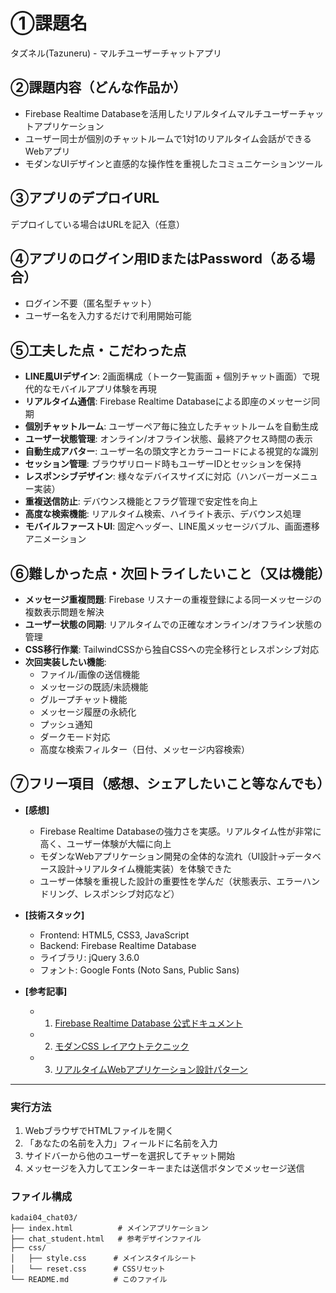 # ①課題名
タズネル(Tazuneru) - マルチユーザーチャットアプリ

## ②課題内容（どんな作品か）
- Firebase Realtime Databaseを活用したリアルタイムマルチユーザーチャットアプリケーション
- ユーザー同士が個別のチャットルームで1対1のリアルタイム会話ができるWebアプリ
- モダンなUIデザインと直感的な操作性を重視したコミュニケーションツール

## ③アプリのデプロイURL
デプロイしている場合はURLを記入（任意）

## ④アプリのログイン用IDまたはPassword（ある場合）
- ログイン不要（匿名型チャット）
- ユーザー名を入力するだけで利用開始可能

## ⑤工夫した点・こだわった点
- **LINE風UIデザイン**: 2画面構成（トーク一覧画面 + 個別チャット画面）で現代的なモバイルアプリ体験を再現
- **リアルタイム通信**: Firebase Realtime Databaseによる即座のメッセージ同期
- **個別チャットルーム**: ユーザーペア毎に独立したチャットルームを自動生成
- **ユーザー状態管理**: オンライン/オフライン状態、最終アクセス時間の表示
- **自動生成アバター**: ユーザー名の頭文字とカラーコードによる視覚的な識別
- **セッション管理**: ブラウザリロード時もユーザーIDとセッションを保持
- **レスポンシブデザイン**: 様々なデバイスサイズに対応（ハンバーガーメニュー実装）
- **重複送信防止**: デバウンス機能とフラグ管理で安定性を向上
- **高度な検索機能**: リアルタイム検索、ハイライト表示、デバウンス処理
- **モバイルファーストUI**: 固定ヘッダー、LINE風メッセージバブル、画面遷移アニメーション

## ⑥難しかった点・次回トライしたいこと（又は機能）
- **メッセージ重複問題**: Firebase リスナーの重複登録による同一メッセージの複数表示問題を解決
- **ユーザー状態の同期**: リアルタイムでの正確なオンライン/オフライン状態の管理
- **CSS移行作業**: TailwindCSSから独自CSSへの完全移行とレスポンシブ対応
- **次回実装したい機能**:
  - ファイル/画像の送信機能
  - メッセージの既読/未読機能
  - グループチャット機能
  - メッセージ履歴の永続化
  - プッシュ通知
  - ダークモード対応
  - 高度な検索フィルター（日付、メッセージ内容検索）

## ⑦フリー項目（感想、シェアしたいこと等なんでも）
- **[感想]**
  - Firebase Realtime Databaseの強力さを実感。リアルタイム性が非常に高く、ユーザー体験が大幅に向上
  - モダンなWebアプリケーション開発の全体的な流れ（UI設計→データベース設計→リアルタイム機能実装）を体験できた
  - ユーザー体験を重視した設計の重要性を学んだ（状態表示、エラーハンドリング、レスポンシブ対応など）

- **[技術スタック]**
  - Frontend: HTML5, CSS3, JavaScript
  - Backend: Firebase Realtime Database
  - ライブラリ: jQuery 3.6.0
  - フォント: Google Fonts (Noto Sans, Public Sans)

- **[参考記事]**
  - 1. [Firebase Realtime Database 公式ドキュメント](https://firebase.google.com/docs/database)
  - 2. [モダンCSS レイアウトテクニック](https://developer.mozilla.org/ja/docs/Learn/CSS/CSS_layout)
  - 3. [リアルタイムWebアプリケーション設計パターン](https://web.dev/websockets/)

---

### 実行方法
1. WebブラウザでHTMLファイルを開く
2. 「あなたの名前を入力」フィールドに名前を入力
3. サイドバーから他のユーザーを選択してチャット開始
4. メッセージを入力してエンターキーまたは送信ボタンでメッセージ送信

### ファイル構成
```
kadai04_chat03/
├── index.html          # メインアプリケーション
├── chat_student.html   # 参考デザインファイル
├── css/
│   ├── style.css      # メインスタイルシート
│   └── reset.css      # CSSリセット
└── README.md          # このファイル
```

